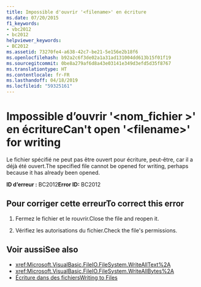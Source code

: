 ```yaml
---
title: Impossible d'ouvrir '<filename>' en écriture
ms.date: 07/20/2015
f1_keywords:
- vbc2012
- bc2012
helpviewer_keywords:
- BC2012
ms.assetid: 73270fe4-a638-42c7-be21-5e156e2b18f6
ms.openlocfilehash: b92a2c6f3de02a1a31ad131004dd613b15f01f19
ms.sourcegitcommit: 0be8a279af6d8a43e03141e349d3efd5d35f8767
ms.translationtype: HT
ms.contentlocale: fr-FR
ms.lasthandoff: 04/18/2019
ms.locfileid: "59325161"
---
```

# <a name="cant-open-filename-for-writing"></a><span data-ttu-id="edaff-102">Impossible d’ouvrir '\<nom_fichier >' en écriture</span><span class="sxs-lookup"><span data-stu-id="edaff-102">Can't open '\<filename>' for writing</span></span>
<span data-ttu-id="edaff-103">Le fichier spécifié ne peut pas être ouvert pour écriture, peut-être, car il a déjà été ouvert.</span><span class="sxs-lookup"><span data-stu-id="edaff-103">The specified file cannot be opened for writing, perhaps because it has already been opened.</span></span>  
  
 <span data-ttu-id="edaff-104">**ID d’erreur :** BC2012</span><span class="sxs-lookup"><span data-stu-id="edaff-104">**Error ID:** BC2012</span></span>  
  
## <a name="to-correct-this-error"></a><span data-ttu-id="edaff-105">Pour corriger cette erreur</span><span class="sxs-lookup"><span data-stu-id="edaff-105">To correct this error</span></span>  
  
1. <span data-ttu-id="edaff-106">Fermez le fichier et le rouvrir.</span><span class="sxs-lookup"><span data-stu-id="edaff-106">Close the file and reopen it.</span></span>  
  
2. <span data-ttu-id="edaff-107">Vérifiez les autorisations du fichier.</span><span class="sxs-lookup"><span data-stu-id="edaff-107">Check the file's permissions.</span></span>  
  
## <a name="see-also"></a><span data-ttu-id="edaff-108">Voir aussi</span><span class="sxs-lookup"><span data-stu-id="edaff-108">See also</span></span>

- <xref:Microsoft.VisualBasic.FileIO.FileSystem.WriteAllText%2A>
- <xref:Microsoft.VisualBasic.FileIO.FileSystem.WriteAllBytes%2A>
- [<span data-ttu-id="edaff-109">Écriture dans des fichiers</span><span class="sxs-lookup"><span data-stu-id="edaff-109">Writing to Files</span></span>](../../../visual-basic/developing-apps/programming/drives-directories-files/writing-to-files.md)
